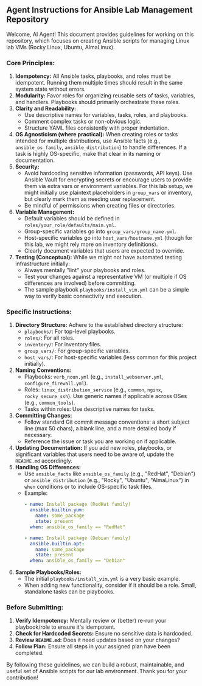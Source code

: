 ## Agent Instructions for Ansible Lab Management Repository

Welcome, AI Agent! This document provides guidelines for working on this repository, which focuses on creating Ansible scripts for managing Linux lab VMs (Rocky Linux, Ubuntu, AlmaLinux).

### Core Principles:

1.  **Idempotency:** All Ansible tasks, playbooks, and roles must be idempotent. Running them multiple times should result in the same system state without errors.
2.  **Modularity:** Favor roles for organizing reusable sets of tasks, variables, and handlers. Playbooks should primarily orchestrate these roles.
3.  **Clarity and Readability:**
    *   Use descriptive names for variables, tasks, roles, and playbooks.
    *   Comment complex tasks or non-obvious logic.
    *   Structure YAML files consistently with proper indentation.
4.  **OS Agnosticism (where practical):** When creating roles or tasks intended for multiple distributions, use Ansible facts (e.g., `ansible_os_family`, `ansible_distribution`) to handle differences. If a task is highly OS-specific, make that clear in its naming or documentation.
5.  **Security:**
    *   Avoid hardcoding sensitive information (passwords, API keys). Use Ansible Vault for encrypting secrets or encourage users to provide them via extra vars or environment variables. For this lab setup, we might initially use plaintext placeholders in `group_vars` or inventory, but clearly mark them as needing user replacement.
    *   Be mindful of permissions when creating files or directories.
6.  **Variable Management:**
    *   Default variables should be defined in `roles/your_role/defaults/main.yml`.
    *   Group-specific variables go into `group_vars/group_name.yml`.
    *   Host-specific variables go into `host_vars/hostname.yml` (though for this lab, we might rely more on inventory definitions).
    *   Clearly document variables that users are expected to override.
7.  **Testing (Conceptual):** While we might not have automated testing infrastructure initially:
    *   Always mentally "lint" your playbooks and roles.
    *   Test your changes against a representative VM (or multiple if OS differences are involved) before committing.
    *   The sample playbook `playbooks/install_vim.yml` can be a simple way to verify basic connectivity and execution.

### Specific Instructions:

1.  **Directory Structure:** Adhere to the established directory structure:
    *   `playbooks/`: For top-level playbooks.
    *   `roles/`: For all roles.
    *   `inventory/`: For inventory files.
    *   `group_vars/`: For group-specific variables.
    *   `host_vars/`: For host-specific variables (less common for this project initially).
2.  **Naming Conventions:**
    *   Playbooks: `verb_noun.yml` (e.g., `install_webserver.yml`, `configure_firewall.yml`).
    *   Roles: `linux_distribution_service` (e.g., `common`, `nginx`, `rocky_secure_ssh`). Use generic names if applicable across OSes (e.g., `common_tools`).
    *   Tasks within roles: Use descriptive names for tasks.
3.  **Committing Changes:**
    *   Follow standard Git commit message conventions: a short subject line (max 50 chars), a blank line, and a more detailed body if necessary.
    *   Reference the issue or task you are working on if applicable.
4.  **Updating Documentation:** If you add new roles, playbooks, or significant variables that users need to be aware of, update the `README.md` accordingly.
5.  **Handling OS Differences:**
    *   Use `ansible_facts` like `ansible_os_family` (e.g., "RedHat", "Debian") or `ansible_distribution` (e.g., "Rocky", "Ubuntu", "AlmaLinux") in `when` conditions or to include OS-specific task files.
    *   Example:
        ```yaml
        - name: Install package (RedHat family)
          ansible.builtin.yum:
            name: some_package
            state: present
          when: ansible_os_family == "RedHat"

        - name: Install package (Debian family)
          ansible.builtin.apt:
            name: some_package
            state: present
          when: ansible_os_family == "Debian"
        ```
6.  **Sample Playbooks/Roles:**
    *   The initial `playbooks/install_vim.yml` is a very basic example.
    *   When adding new functionality, consider if it should be a role. Small, standalone tasks can be playbooks.

### Before Submitting:

1.  **Verify Idempotency:** Mentally review or (better) re-run your playbook/role to ensure it's idempotent.
2.  **Check for Hardcoded Secrets:** Ensure no sensitive data is hardcoded.
3.  **Review `README.md`:** Does it need updates based on your changes?
4.  **Follow Plan:** Ensure all steps in your assigned plan have been completed.

By following these guidelines, we can build a robust, maintainable, and useful set of Ansible scripts for our lab environment. Thank you for your contribution!
